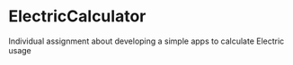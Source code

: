 # ElectricCalculator
Individual assignment about developing a simple apps to calculate Electric usage
